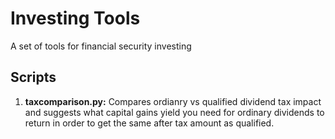 # Investing Tools
A set of tools for financial security investing

## Scripts
1. <b>taxcomparison.py:</b> Compares ordianry vs qualified dividend tax impact and suggests what capital gains yield you need for ordinary dividends to return in order to get the same after tax amount as qualified.
